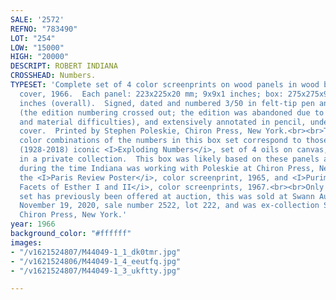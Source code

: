 ```yaml
---
SALE: '2572'
REFNO: "783490"
LOT: "254"
LOW: "15000"
HIGH: "20000"
DESCRIPT: ROBERT INDIANA
CROSSHEAD: Numbers.
TYPESET: 'Complete set of 4 color screenprints on wood panels in wood box with screenprint
  cover, 1966.  Each panel: 223x225x20 mm; 9x9x1 inches; box: 275x275x90 mm; 11x11x3½
  inches (overall).  Signed, dated and numbered 3/50 in felt-tip pen and black ink
  (the edition numbering crossed out; the edition was abandoned due to production
  and material difficulties), and extensively annotated in pencil, underside of box
  cover.  Printed by Stephen Poleskie, Chiron Press, New York.<br><br>The scale and
  color combinations of the numbers in this box set correspond to those in Indiana''s
  (1928-2018) iconic <I>Exploding Numbers</i>, set of 4 oils on canvas, 1964-66, now
  in a private collection.  This box was likely based on these panels and was created
  during the time Indiana was working with Poleskie at Chiron Press, New York, on
  the <I>Paris Review Poster</i>, color screenprint, 1965, and <I>Purim: The Four
  Facets of Esther I and II</i>, color screenprints, 1967.<br><br>Only one other <I>Numbers</i>
  set has previously been offered at auction, this was sold at Swann Auction Galleries,
  November 19, 2020, sale number 2522, lot 222, and was ex-collection Stephen Poleskie,
  Chiron Press, New York.'
year: 1966
background_color: "#ffffff"
images:
- "/v1621524807/M44049-1_1_dk0tmr.jpg"
- "/v1621524806/M44049-1_4_eeutfq.jpg"
- "/v1621524807/M44049-1_3_ukftty.jpg"

---
```

